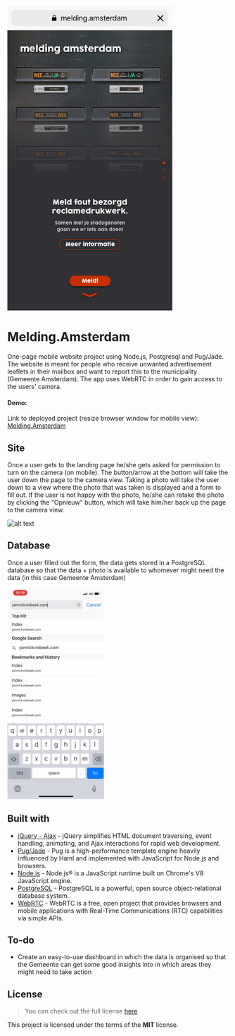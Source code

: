 ![alt text](https://github.com/Yann1ck/uiheaven/blob/master/public/images/LandingPage_OVERVIEW_02012018.png "Melding.Amsterdam Website")

# Melding.Amsterdam

One-page mobile website project using Node.js, Postgresql and Pug/Jade. The website is meant for people who receive unwanted advertisement leaflets in their mailbox and want to report this to the municipality (Gemeente Amsterdam). The app uses WebRTC in order to gain access to the users' camera.

#### Demo:

Link to deployed project (resize browser window for mobile view): <a href="https://melding-amsterdam.yannickvisbeek.com">Melding.Amsterdam</a>

## Site

Once a user gets to the landing page he/she gets asked for permission to turn on the camera (on mobile). The button/arrow at the bottom will take the user down the page to the camera view. Taking a photo will take the user down to a view where the photo that was taken is displayed and a form to fill out. If the user is not happy with the photo, he/she can retake the photo by clicking the "Opnieuw" button, which will take him/her back up the page to the camera view.

![alt text](https://github.com/Yann1ck/uiheaven/blob/master/public/gif/melding-gif1.gif "Gif 1")

## Database

Once a user filled out the form, the data gets stored in a PostgreSQL database so that the data + photo is available to whomever might need the data (in this case Gemeente Amsterdam)

![alt text](https://github.com/Yann1ck/uiheaven/blob/master/public/gif/melding-gif2.gif "Gif 2")

## Built with

- [jQuery - Ajax](http://www.w3schools.com/jquery/jquery_ref_ajax.asp) - jQuery simplifies HTML document traversing, event handling, animating, and Ajax interactions for rapid web development.
- [Pug/Jade](https://pugjs.org/) - Pug is a high-performance template engine heavily influenced by Haml and implemented with JavaScript for Node.js and browsers.
- [Node.js](https://nodejs.org/en/) - Node.js® is a JavaScript runtime built on Chrome's V8 JavaScript engine.
- [PostgreSQL](https://www.postgresql.org/) - PostgreSQL is a powerful, open source object-relational database system.
- [WebRTC](https://webrtc.org/) - WebRTC is a free, open project that provides browsers and mobile applications with Real-Time Communications (RTC) capabilities via simple APIs.

## To-do

- Create an easy-to-use dashboard in which the data is organised so that the Gemeente can get some good insights into in which areas they might need to take action


## License
>You can check out the full license [here](https://github.com/Yann1ck/uiheaven/blob/master/LICENSE)

This project is licensed under the terms of the **MIT** license.
